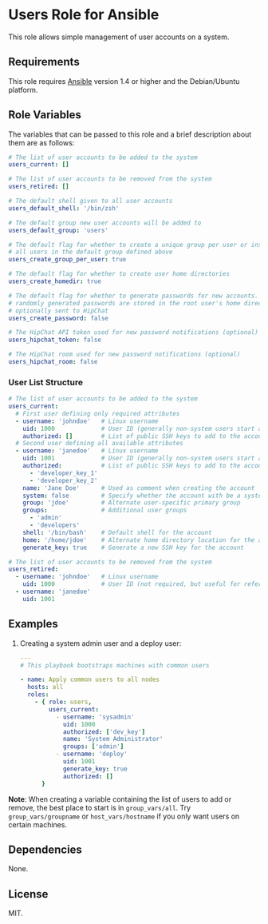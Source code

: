 # Users Role for Ansible

This role allows simple management of user accounts on a system.

## Requirements

This role requires [Ansible](http://www.ansibleworks.com/) version 1.4 or higher and the Debian/Ubuntu platform.

## Role Variables

The variables that can be passed to this role and a brief description about
them are as follows:

```yaml
# The list of user accounts to be added to the system
users_current: []

# The list of user accounts to be removed from the system
users_retired: []

# The default shell given to all user accounts
users_default_shell: '/bin/zsh'

# The default group new user accounts will be added to
users_default_group: 'users'

# The default flag for whether to create a unique group per user or instead put
# all users in the default group defined above
users_create_group_per_user: true

# The default flag for whether to create user home directories
users_create_homedir: true

# The default flag for whether to generate passwords for new accounts. The
# randomly generated passwords are stored in the root user's home directory or 
# optionally sent to HipChat
users_create_password: false

# The HipChat API token used for new password notifications (optional)
users_hipchat_token: false

# The HipChat room used for new password notifications (optional)
users_hipchat_room: false
```

### User List Structure

```yaml
# The list of user accounts to be added to the system
users_current:
  # First user defining only required attributes
  - username: 'johndoe'   # Linux username
    uid: 1000             # User ID (generally non-system users start at 1000)
    authorized: []        # List of public SSH keys to add to the account
  # Second user defining all available attributes
  - username: 'janedoe'   # Linux username
    uid: 1001             # User ID (generally non-system users start at 1000)
    authorized:           # List of public SSH keys to add to the account
      - 'developer_key_1'
      - 'developer_key_2'
    name: 'Jane Doe'      # Used as comment when creating the account
    system: false         # Specify whether the account with be a system user
    group: 'jdoe'         # Alternate user-specific primary group
    groups:               # Additional user groups
      - 'admin'
      - 'developers'
    shell: '/bin/bash'    # Default shell for the account
    home: '/home/jdoe'    # Alternate home directory location for the account
    generate_key: true    # Generate a new SSH key for the account

# The list of user accounts to be removed from the system
users_retired:
  - username: 'johndoe'   # Linux username
    uid: 1000             # User ID (not required, but useful for reference)
  - username: 'janedoe'
    uid: 1001
```

## Examples

1. Creating a system admin user and a deploy user:

    ```yaml
    ---
    # This playbook bootstraps machines with common users

    - name: Apply common users to all nodes
      hosts: all
      roles:
        - { role: users, 
            users_current:
              - username: 'sysadmin'
                uid: 1000
                authorized: ['dev_key']
                name: 'System Administrator'
                groups: ['admin']
              - username: 'deploy'
                uid: 1001
                generate_key: true
                authorized: []
          }
    ```

__Note__: When creating a variable containing the list of users to add or remove, the best place to start is in `group_vars/all`. Try `group_vars/groupname` or `host_vars/hostname` if you only want users on certain machines.

## Dependencies

None.

## License

MIT.

